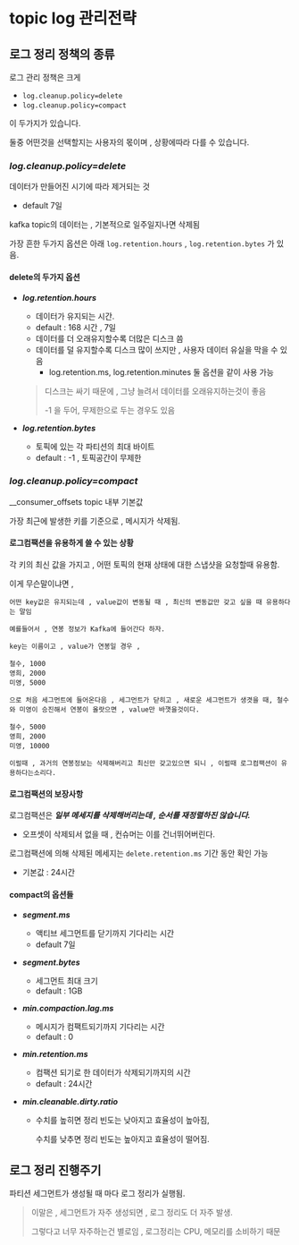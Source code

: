 # topic log 관리전략
## 로그 정리 정책의 종류
로그 관리 정책은 크게 
- ```log.cleanup.policy=delete```  
- ```log.cleanup.policy=compact``` 

이 두가지가 있습니다.

둘중 어떤것을 선택할지는 사용자의 몫이며 , 상황에따라 다를 수 있습니다.


### ***log.cleanup.policy=delete***
데이터가 만들어진 시기에 따라 제거되는 것

- default 7일

kafka topic의 데이터는 , 기본적으로 일주일지나면 삭제됨

가장 흔한 두가지 옵션은 아래 ```log.retention.hours``` , ```log.retention.bytes``` 가 있음.
#### delete의 두가지 옵션
- ***log.retention.hours***
    - 데이터가 유지되는 시간. 
    - default : 168 시간 , 7일
    - 데이터를 더 오래유지할수록 더많은 디스크 씀
    - 데이터를 덜 유지할수록 디스크 많이 쓰지만 , 사용자 데이터 유실을 막을 수 있음
        - log.retention.ms, log.retention.minutes 둘 옵션을 같이 사용 가능
    >디스크는 싸기 때문에 , 그냥 늘려서 데이터를 오래유지하는것이 좋음
    >
    >-1 을 두어, 무제한으로 두는 경우도 있음

- ***log.retention.bytes***
    - 토픽에 있는 각 파티션의 최대 바이트 
    - default : -1 , 토픽공간이 무제한

### ***log.cleanup.policy=compact***
__consumer_offsets topic 내부 기본값

가장 최근에 발생한 키를 기준으로 , 메시지가 삭제됨.

#### 로그컴팩션을 유용하게 쓸 수 있는 상황
각 키의 최신 값을 가지고 , 어떤 토픽의 현재 상태에 대한 스냅샷을 요청할때 유용함.

이게 무슨말이냐면 ,

    어떤 key값은 유지되는데 , value값이 변동될 때 , 최신의 변동값만 갖고 싶을 때 유용하다는 말임

    예를들어서 , 연봉 정보가 Kafka에 들어간다 하자.

    key는 이름이고 , value가 연봉일 경우 , 

    철수, 1000
    영희, 2000
    미영, 5000

    으로 처음 세그먼트에 들어온다음 , 세그먼트가 닫히고 , 새로운 세그먼트가 생겻을 때, 철수와 미영이 승진해서 연봉이 올랏으면 , value만 바꼇을것이다.

    철수, 5000
    영희, 2000
    미영, 10000

    이럴때 , 과거의 연봉정보는 삭제해버리고 최신만 갖고있으면 되니 , 이럴때 로그컴팩션이 유용하다는소리다.

#### 로그컴팩션의 보장사항
로그컴팩션은 ***일부 메세지를 삭제해버리는데 , 순서를 재정렬하진 않습니다.***
- 오프셋이 삭제되서 없을 때 , 컨슈머는 이를 건너뛰어버린다.

로그컴팩션에 의해 삭제된 메세지는 ```delete.retention.ms``` 기간 동안 확인 가능
- 기본값 : 24시간

#### compact의 옵션들
- ***segment.ms***
    - 액티브 세그먼트를 닫기까지 기다리는 시간
    - default 7일

- ***segment.bytes***
    - 세그먼트 최대 크기
    - default : 1GB

- ***min.compaction.lag.ms***
    - 메시지가 컴팩트되기까지 기다리는 시간
    - default : 0

- ***min.retention.ms***
    - 컴팩션 되기로 한 데이터가 삭제되기까지의 시간
    - default : 24시간

- ***min.cleanable.dirty.ratio***
    - 수치를 높히면 정리 빈도는 낮아지고 효율성이 높아짐,

      수치를 낮추면 정리 빈도는 높아지고 효율성이 떨어짐.


## 로그 정리 진행주기
파티션 세그먼트가 생성될 때 마다 로그 정리가 실행됨.

>이말은 , 세그먼트가 자주 생성되면 , 로그 정리도 더 자주 발생.
>
>그렇다고 너무 자주하는건 별로임 , 로그정리는 CPU, 메모리를 소비하기 때문